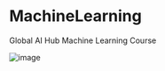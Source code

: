 # MachineLearning
Global AI Hub Machine Learning Course

![image](https://user-images.githubusercontent.com/56133248/186994177-651b28a3-98a8-42b4-ad24-e44b5460f06c.png)
